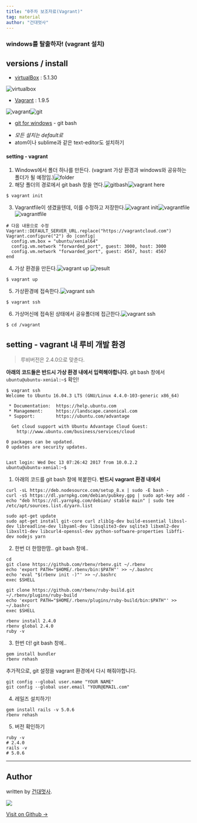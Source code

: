 ```yaml
---
title: "0주차 보조자료(Vagrant)"
tag: material
author: "건대멋사"
---
```


### windows를 탈출하자! (vagrant 설치)

## versions / install

* [virtualBox](https://download.virtualbox.org/virtualbox/5.1.30/) : 5.1.30

![virtualbox](https://github.com/likelion-net/vagrant/blob/master/1.png)

* [Vagrant](https://releases.hashicorp.com/vagrant/?_ga=2.237010176.1475687836.1513147132-756484628.1513147132) : 1.9.5

![vagrant](https://github.com/likelion-net/vagrant/blob/master/2.png)![git](https://github.com/likelion-net/vagrant/blob/master/3.png)

* [git for windows](https://git-for-windows.github.io/) - git bash

- *모든 설치는 default로*
- atom이나 sublime과 같은 text-editor도 설치하기

#### setting - vagrant

1. Windows에서 폴더 하나를 만든다. (vagrant 가상 환경과 windows와 공유하는 폴더가 될 예정임.)![folder](https://github.com/likelion-net/vagrant/blob/master/4.png)
2. 해당 폴더의 경로에서 git bash 창을 연다.![gitbash](https://github.com/likelion-net/vagrant/blob/master/5.png)![vagrant here](https://github.com/likelion-net/vagrant/blob/master/6.png)

```console
$ vagrant init
```

3. Vagrantfile이 생겼을텐데, 이를 수정하고 저장한다.![vagrant init](https://github.com/likelion-net/vagrant/blob/master/7.png)![vagrantfile](https://github.com/likelion-net/vagrant/blob/master/8.png)![vagrantfile](https://github.com/likelion-net/vagrant/blob/master/9.png)

```
# 다음 내용으로 수정
Vagrant::DEFAULT_SERVER_URL.replace("https://vagrantcloud.com")
Vagrant.configure("2") do |config|
  config.vm.box = "ubuntu/xenial64"
  config.vm.network "forwarded_port", guest: 3000, host: 3000
  config.vm.network "forwarded_port", guest: 4567, host: 4567
end
```

4. 가상 환경을 만든다.![vagrant up](https://github.com/likelion-net/vagrant/blob/master/10.png) ![result](https://github.com/likelion-net/vagrant/blob/master/11.png)

```console
$ vagrant up
```

5. 가상환경에 접속한다.![vagrant ssh](https://github.com/likelion-net/vagrant/blob/master/12.png)

```console
$ vagrant ssh
```

6. 가상머신에 접속된 상태에서 공유폴더에 접근한다.![vagrant ssh](https://github.com/likelion-net/vagrant/blob/master/13.png)

```console
$ cd /vagrant
```

## setting - vagrant 내 루비 개발 환경

> 루비버전은 2.4.0으로 맞춘다.

**아래의 코드들은 반드시 가상 환경 내에서 입력해야합니다.**
git bash 창에서 `ubuntu@ubuntu-xenial:~$` 확인!

```console
$ vagrant ssh
Welcome to Ubuntu 16.04.3 LTS (GNU/Linux 4.4.0-103-generic x86_64)

 * Documentation:  https://help.ubuntu.com
 * Management:     https://landscape.canonical.com
 * Support:        https://ubuntu.com/advantage

  Get cloud support with Ubuntu Advantage Cloud Guest:
    http://www.ubuntu.com/business/services/cloud

0 packages can be updated.
0 updates are security updates.


Last login: Wed Dec 13 07:26:42 2017 from 10.0.2.2
ubuntu@ubuntu-xenial:~$

```

1. 아래의 코드를 git bash 창에 복붙한다. **반드시 vagrant 환경 내에서**

```console
curl -sL https://deb.nodesource.com/setup_8.x | sudo -E bash -
curl -sS https://dl.yarnpkg.com/debian/pubkey.gpg | sudo apt-key add -
echo "deb https://dl.yarnpkg.com/debian/ stable main" | sudo tee /etc/apt/sources.list.d/yarn.list

sudo apt-get update
sudo apt-get install git-core curl zlib1g-dev build-essential libssl-dev libreadline-dev libyaml-dev libsqlite3-dev sqlite3 libxml2-dev libxslt1-dev libcurl4-openssl-dev python-software-properties libffi-dev nodejs yarn
```

2. 한번 더 한땀한땀.. git bash 창에..

```console
cd
git clone https://github.com/rbenv/rbenv.git ~/.rbenv
echo 'export PATH="$HOME/.rbenv/bin:$PATH"' >> ~/.bashrc
echo 'eval "$(rbenv init -)"' >> ~/.bashrc
exec $SHELL

git clone https://github.com/rbenv/ruby-build.git ~/.rbenv/plugins/ruby-build
echo 'export PATH="$HOME/.rbenv/plugins/ruby-build/bin:$PATH"' >> ~/.bashrc
exec $SHELL

rbenv install 2.4.0
rbenv global 2.4.0
ruby -v
```


3. 한번 더! git bash 창에..

```console
gem install bundler
rbenv rehash
```

추가적으로, git 설정을 vagrant 환경에서 다시 해줘야합니다.

```console
git config --global user.name "YOUR NAME"
git config --global user.email "YOUR@EMAIL.com"
```

4. 레일즈 설치하기!
```console
gem install rails -v 5.0.6
rbenv rehash
```

5. 버전 확인하기
```console
ruby -v 
# 2.4.0
rails -v 
# 5.0.6
```

---

## Author

written by [건대멋사](likelionkonkuk.github.io).

![](https://avatars.githubusercontent.com/likelionkonkuk?v=2&s=100)

<a href="https://github.com/likelionkonkuk" target="_blank" class="btn btn-black"><i class="fa fa-github fa-lg"></i> Visit on Github &rarr;</a>